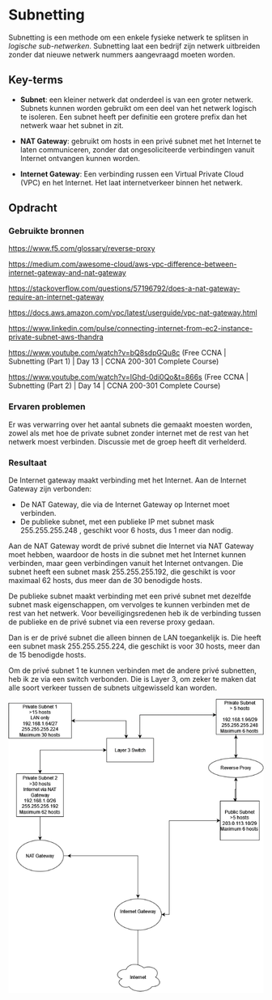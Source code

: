 # Subnetting

Subnetting is een methode om een enkele fysieke netwerk te splitsen in _logische sub-netwerken_. Subnetting laat een bedrijf zijn netwerk uitbreiden zonder dat nieuwe netwerk nummers aangevraagd moeten worden.


## Key-terms

- **Subnet**: een kleiner netwerk dat onderdeel is van een groter netwerk. Subnets kunnen worden gebruikt om een deel van het netwerk logisch te isoleren. Een subnet heeft per definitie een grotere prefix dan het netwerk waar het subnet in zit.

- **NAT Gateway**: gebruikt om hosts in een privé subnet met het Internet te laten communiceren, zonder dat ongesoliciteerde verbindingen vanuit Internet ontvangen kunnen worden.

- **Internet Gateway**: Een verbinding russen een Virtual Private Cloud (VPC) en het Internet. Het laat internetverkeer binnen het netwerk.

## Opdracht
### Gebruikte bronnen

https://www.f5.com/glossary/reverse-proxy

https://medium.com/awesome-cloud/aws-vpc-difference-between-internet-gateway-and-nat-gateway

https://stackoverflow.com/questions/57196792/does-a-nat-gateway-require-an-internet-gateway

https://docs.aws.amazon.com/vpc/latest/userguide/vpc-nat-gateway.html

https://www.linkedin.com/pulse/connecting-internet-from-ec2-instance-private-subnet-aws-thandra

https://www.youtube.com/watch?v=bQ8sdpGQu8c (Free CCNA | Subnetting (Part 1) | Day 13 | CCNA 200-301 Complete Course)

https://www.youtube.com/watch?v=IGhd-0di0Qo&t=866s (Free CCNA | Subnetting (Part 2) | Day 14 | CCNA 200-301 Complete Course)

### Ervaren problemen

Er was verwarring over het aantal subnets die gemaakt moesten worden, zowel als met hoe de private subnet zonder internet met de rest van het netwerk moest verbinden. Discussie met de groep heeft dit verhelderd.


### Resultaat

De Internet gateway maakt verbinding met het Internet. Aan de Internet Gateway zijn verbonden:

- De NAT Gateway, die via de Internet Gateway op Internet moet verbinden.
- De publieke subnet, met een publieke IP met subnet mask 255.255.255.248 , geschikt voor 6 hosts, dus 1 meer dan nodig.

Aan de NAT Gateway wordt de privé subnet die Internet via NAT Gateway moet hebben, waardoor de hosts in die subnet met het Internet kunnen verbinden, maar geen verbindingen vanuit het Internet ontvangen. Die subnet heeft een subnet mask 255.255.255.192, die geschikt is voor maximaal 62 hosts, dus meer dan de 30 benodigde hosts.


De publieke subnet maakt verbinding met een privé subnet met dezelfde subnet mask eigenschappen, om vervolges te kunnen verbinden met de rest van het netwerk. Voor beveiligingsredenen heb ik de verbinding tussen de publieke en de privé subnet via een reverse proxy gedaan.

Dan is er de privé subnet die alleen binnen de LAN toegankelijk is. Die heeft een subnet mask 255.255.255.224, die geschikt is voor 30 hosts, meer dan de 15 benodigde hosts.

Om de privé subnet 1 te kunnen verbinden met de andere privé subnetten, heb ik ze via een switch verbonden. Die is Layer 3, om zeker te maken dat alle soort verkeer tussen de subnets uitgewisseld kan worden.


![Diagram](https://github.com/techgrounds/techgrounds-EligioPessoa/blob/main/00_includes/NTW06.drawio(1).png)
